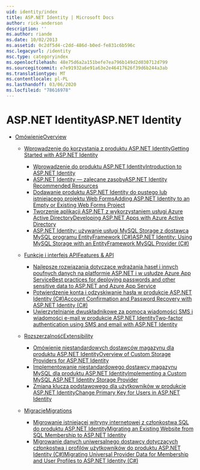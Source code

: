 ```yaml
---
uid: identity/index
title: ASP.NET Identity | Microsoft Docs
author: rick-anderson
description: ''
ms.author: riande
ms.date: 10/02/2013
ms.assetid: 0c2df5d4-c2dd-486d-b0ed-fe831c6b596c
msc.legacyurl: /identity
msc.type: categoryindex
ms.openlocfilehash: 48e75d6a2a151befe7ea796b149d2d030712d799
ms.sourcegitcommit: e7e91932a6e91a63e2e46417626f39d6b244a3ab
ms.translationtype: MT
ms.contentlocale: pl-PL
ms.lasthandoff: 03/06/2020
ms.locfileid: "78616978"
---
```

# <a name="aspnet-identity"></a><span data-ttu-id="8e8b6-102">ASP.NET Identity</span><span class="sxs-lookup"><span data-stu-id="8e8b6-102">ASP.NET Identity</span></span>

- [<span data-ttu-id="8e8b6-103">Omówienie</span><span class="sxs-lookup"><span data-stu-id="8e8b6-103">Overview</span></span>](overview/index.md)

    - [<span data-ttu-id="8e8b6-104">Wprowadzenie do korzystania z produktu ASP.NET Identity</span><span class="sxs-lookup"><span data-stu-id="8e8b6-104">Getting Started with ASP.NET Identity</span></span>](overview/getting-started/index.md)

        - [<span data-ttu-id="8e8b6-105">Wprowadzenie do produktu ASP.NET Identity</span><span class="sxs-lookup"><span data-stu-id="8e8b6-105">Introduction to ASP.NET Identity</span></span>](overview/getting-started/introduction-to-aspnet-identity.md)
        - [<span data-ttu-id="8e8b6-106">ASP.NET Identity — zalecane zasoby</span><span class="sxs-lookup"><span data-stu-id="8e8b6-106">ASP.NET Identity Recommended Resources</span></span>](overview/getting-started/aspnet-identity-recommended-resources.md)
        - [<span data-ttu-id="8e8b6-107">Dodawanie produktu ASP.NET Identity do pustego lub istniejącego projektu Web Forms</span><span class="sxs-lookup"><span data-stu-id="8e8b6-107">Adding ASP.NET Identity to an Empty or Existing Web Forms Project</span></span>](overview/getting-started/adding-aspnet-identity-to-an-empty-or-existing-web-forms-project.md)
        - [<span data-ttu-id="8e8b6-108">Tworzenie aplikacji ASP.NET z wykorzystaniem usługi Azure Active Directory</span><span class="sxs-lookup"><span data-stu-id="8e8b6-108">Developing ASP.NET Apps with Azure Active Directory</span></span>](overview/getting-started/developing-aspnet-apps-with-windows-azure-active-directory.md)
        - [<span data-ttu-id="8e8b6-109">ASP.NET Identity: używanie usługi MySQL Storage z dostawcą MySQL programu EntityFramework (C#)</span><span class="sxs-lookup"><span data-stu-id="8e8b6-109">ASP.NET Identity: Using MySQL Storage with an EntityFramework MySQL Provider (C#)</span></span>](overview/getting-started/aspnet-identity-using-mysql-storage-with-an-entityframework-mysql-provider.md)
    - [<span data-ttu-id="8e8b6-110">Funkcje i interfejs API</span><span class="sxs-lookup"><span data-stu-id="8e8b6-110">Features & API</span></span>](overview/features-api/index.md)

        - [<span data-ttu-id="8e8b6-111">Najlepsze rozwiązania dotyczące wdrażania haseł i innych poufnych danych na platformie ASP.NET i w usłudze Azure App Service</span><span class="sxs-lookup"><span data-stu-id="8e8b6-111">Best practices for deploying passwords and other sensitive data to ASP.NET and Azure App Service</span></span>](overview/features-api/best-practices-for-deploying-passwords-and-other-sensitive-data-to-aspnet-and-azure.md)
        - [<span data-ttu-id="8e8b6-112">Potwierdzenie konta i odzyskiwanie hasła w produkcie ASP.NET Identity (C#)</span><span class="sxs-lookup"><span data-stu-id="8e8b6-112">Account Confirmation and Password Recovery with ASP.NET Identity (C#)</span></span>](overview/features-api/account-confirmation-and-password-recovery-with-aspnet-identity.md)
        - [<span data-ttu-id="8e8b6-113">Uwierzytelnianie dwuskładnikowe za pomocą wiadomości SMS i wiadomości e-mail w produkcie ASP.NET Identity</span><span class="sxs-lookup"><span data-stu-id="8e8b6-113">Two-factor authentication using SMS and email with ASP.NET Identity</span></span>](overview/features-api/two-factor-authentication-using-sms-and-email-with-aspnet-identity.md)
    - [<span data-ttu-id="8e8b6-114">Rozszerzalność</span><span class="sxs-lookup"><span data-stu-id="8e8b6-114">Extensibility</span></span>](overview/extensibility/index.md)

        - [<span data-ttu-id="8e8b6-115">Omówienie niestandardowych dostawców magazynu dla produktu ASP.NET Identity</span><span class="sxs-lookup"><span data-stu-id="8e8b6-115">Overview of Custom Storage Providers for ASP.NET Identity</span></span>](overview/extensibility/overview-of-custom-storage-providers-for-aspnet-identity.md)
        - [<span data-ttu-id="8e8b6-116">Implementowanie niestandardowego dostawcy magazynu MySQL dla produktu ASP.NET Identity</span><span class="sxs-lookup"><span data-stu-id="8e8b6-116">Implementing a Custom MySQL ASP.NET Identity Storage Provider</span></span>](overview/extensibility/implementing-a-custom-mysql-aspnet-identity-storage-provider.md)
        - [<span data-ttu-id="8e8b6-117">Zmiana klucza podstawowego dla użytkowników w produkcie ASP.NET Identity</span><span class="sxs-lookup"><span data-stu-id="8e8b6-117">Change Primary Key for Users in ASP.NET Identity</span></span>](overview/extensibility/change-primary-key-for-users-in-aspnet-identity.md)
    - [<span data-ttu-id="8e8b6-118">Migracje</span><span class="sxs-lookup"><span data-stu-id="8e8b6-118">Migrations</span></span>](overview/migrations/index.md)

        - [<span data-ttu-id="8e8b6-119">Migrowanie istniejącej witryny internetowej z członkostwa SQL do produktu ASP.NET Identity</span><span class="sxs-lookup"><span data-stu-id="8e8b6-119">Migrating an Existing Website from SQL Membership to ASP.NET Identity</span></span>](overview/migrations/migrating-an-existing-website-from-sql-membership-to-aspnet-identity.md)
        - [<span data-ttu-id="8e8b6-120">Migrowanie danych uniwersalnego dostawcy dotyczących członkostwa i profilów użytkowników do produktu ASP.NET Identity (C#)</span><span class="sxs-lookup"><span data-stu-id="8e8b6-120">Migrating Universal Provider Data for Membership and User Profiles to ASP.NET Identity (C#)</span></span>](overview/migrations/migrating-universal-provider-data-for-membership-and-user-profiles-to-aspnet-identity.md)
